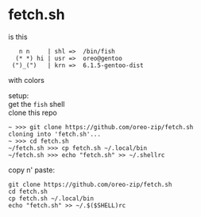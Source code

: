 # fetch.sh
is this
```
   n n     | shl =>  /bin/fish
  (* *) hi | usr =>  oreo@gentoo
 (")_(")   | krn =>  6.1.5-gentoo-dist
 ```
with colors
 
setup:
 <br>
 get the `fish` shell
 <br>
 clone this repo
 ```
 ~ >>> git clone https://github.com/oreo-zip/fetch.sh
 cloning into 'fetch.sh'...
 ~ >>> cd fetch.sh
 ~/fetch.sh >>> cp fetch.sh ~/.local/bin
 ~/fetch.sh >>> echo "fetch.sh" >> ~/.shellrc
 ```
copy n' paste:
 ```
 git clone https://github.com/oreo-zip/fetch.sh
 cd fetch.sh
 cp fetch.sh ~/.local/bin
 echo "fetch.sh" >> ~/.$($SHELL)rc
 ```
